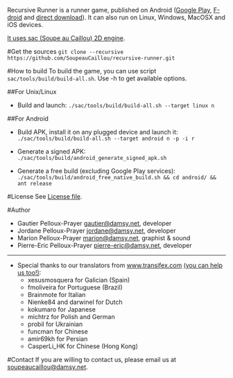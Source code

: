 Recursive Runner is a runner game, published on Android ([Google Play](https://play.google.com/store/apps/details?id=net.damsy.soupeaucaillou.recursiveRunner), [F-droid](https://f-droid.org/repository/browse/?fdfilter=heriswap&fdid=net.damsy.soupeaucaillou.recursiveRunner) and [direct download](http://soupeaucaillou.com/games/RecursiveRunner.apk)). It can also run on Linux, Windows, MacOSX and iOS devices.

[It uses sac (Soupe au Caillou) 2D engine](https://github.com/soupeaucaillou/sac).

#Get the sources
`git clone --recursive https://github.com/SoupeauCaillou/recursive-runner.git`

#How to build
To build the game, you can use script `sac/tools/build/build-all.sh`.
Use -h to get available options.

##For Unix/Linux
* Build and launch:
`./sac/tools/build/build-all.sh --target linux n`

##For Android
* Build APK, install it on any plugged device and launch it:
`./sac/tools/build/build-all.sh --target android n -p -i r`

* Generate a signed APK:
`./sac/tools/build/android_generate_signed_apk.sh`

* Generate a free build (excluding Google Play services):
`./sac/tools/build/android_free_native_build.sh && cd android/ && ant release`

#License
See [License file](LICENSE).

#Author
* Gautier Pelloux-Prayer <gautier@damsy.net>, developer
* Jordane Pelloux-Prayer <jordane@damsy.net>, developer
* Marion Pelloux-Prayer <marion@damsy.net>, graphist & sound
* Pierre-Eric Pelloux-Prayer <pierre-eric@damsy.net>, developer

-----------

* Special thanks to our translators from www.transifex.com [(you can help us too!)](www.transifex.com):
  * xesusmosquera  for Galician (Spain)
  * fmoliveira  for Portuguese (Brazil)
  * Brainmote  for Italian
  * Nienke84 and darwinel  for Dutch
  * kokumaro  for Japanese
  * michtrz for Polish and German
  * probil for Ukrainian
  * funcman for Chinese
  * amir69kh for Persian
  * CasperLi_HK for Chinese (Hong Kong)

#Contact
If you are willing to contact us, please email us at soupeaucaillou@damsy.net.


